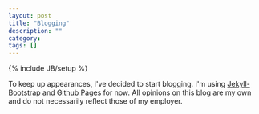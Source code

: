 ```yaml
---
layout: post
title: "Blogging"
description: ""
category: 
tags: []
---
```

{% include JB/setup %}

To keep up appearances, I've decided to start blogging. I'm using [Jekyll-Bootstrap](http://jekyllbootstrap.com/) and [Github Pages](http://pages.github.com/) for now. All opinions on this blog are my own and do not necessarily reflect those of my employer.